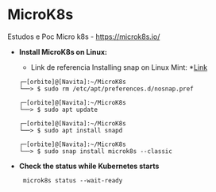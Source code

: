 # MicroK8s
Estudos e Poc Micro k8s - https://microk8s.io/

* __Install MicroK8s on Linux:__ 

  * Link de referencia Installing snap on Linux Mint:
  *[Link](https://snapcraft.io/docs/installing-snap-on-linux-mint)

  ```
  ┌─[orbite]@[Navita]:~/MicroK8s
  └──> $ sudo rm /etc/apt/preferences.d/nosnap.pref

  ┌─[orbite]@[Navita]:~/MicroK8s
  └──> $ sudo apt update

  ┌─[orbite]@[Navita]:~/MicroK8s
  └──> $ sudo apt install snapd

  ```

  ```
  ┌─[orbite]@[Navita]:~/MicroK8s
  └──> $ sudo snap install microk8s --classic

  ```

* __Check the status while Kubernetes starts__  

  ```
   microk8s status --wait-ready

  ```
